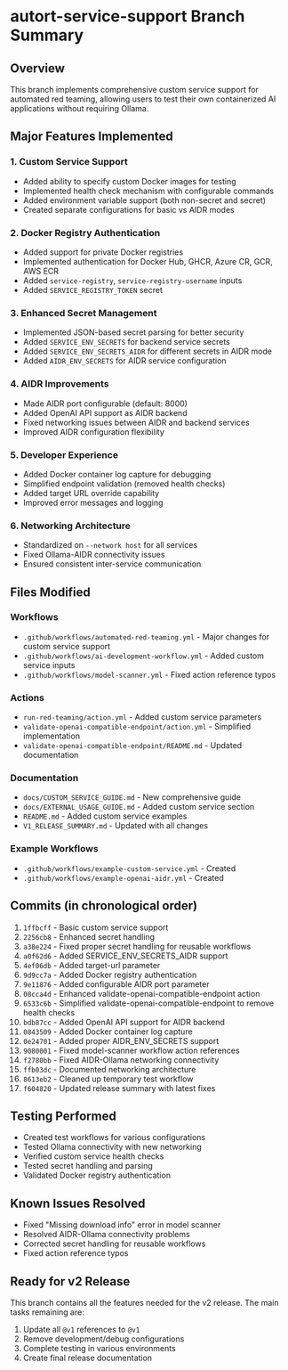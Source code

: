 # autort-service-support Branch Summary

## Overview
This branch implements comprehensive custom service support for automated red teaming, allowing users to test their own containerized AI applications without requiring Ollama.

## Major Features Implemented

### 1. Custom Service Support
- Added ability to specify custom Docker images for testing
- Implemented health check mechanism with configurable commands
- Added environment variable support (both non-secret and secret)
- Created separate configurations for basic vs AIDR modes

### 2. Docker Registry Authentication
- Added support for private Docker registries
- Implemented authentication for Docker Hub, GHCR, Azure CR, GCR, AWS ECR
- Added `service-registry`, `service-registry-username` inputs
- Added `SERVICE_REGISTRY_TOKEN` secret

### 3. Enhanced Secret Management
- Implemented JSON-based secret parsing for better security
- Added `SERVICE_ENV_SECRETS` for backend service secrets
- Added `SERVICE_ENV_SECRETS_AIDR` for different secrets in AIDR mode
- Added `AIDR_ENV_SECRETS` for AIDR service configuration

### 4. AIDR Improvements
- Made AIDR port configurable (default: 8000)
- Added OpenAI API support as AIDR backend
- Fixed networking issues between AIDR and backend services
- Improved AIDR configuration flexibility

### 5. Developer Experience
- Added Docker container log capture for debugging
- Simplified endpoint validation (removed health checks)
- Added target URL override capability
- Improved error messages and logging

### 6. Networking Architecture
- Standardized on `--network host` for all services
- Fixed Ollama-AIDR connectivity issues
- Ensured consistent inter-service communication

## Files Modified

### Workflows
- `.github/workflows/automated-red-teaming.yml` - Major changes for custom service support
- `.github/workflows/ai-development-workflow.yml` - Added custom service inputs
- `.github/workflows/model-scanner.yml` - Fixed action reference typos

### Actions
- `run-red-teaming/action.yml` - Added custom service parameters
- `validate-openai-compatible-endpoint/action.yml` - Simplified implementation
- `validate-openai-compatible-endpoint/README.md` - Updated documentation

### Documentation
- `docs/CUSTOM_SERVICE_GUIDE.md` - New comprehensive guide
- `docs/EXTERNAL_USAGE_GUIDE.md` - Added custom service section
- `README.md` - Added custom service examples
- `V1_RELEASE_SUMMARY.md` - Updated with all changes

### Example Workflows
- `.github/workflows/example-custom-service.yml` - Created
- `.github/workflows/example-openai-aidr.yml` - Created

## Commits (in chronological order)

1. `1ffbcff` - Basic custom service support
2. `2256cb8` - Enhanced secret handling
3. `a38e224` - Fixed proper secret handling for reusable workflows
4. `a0f62d6` - Added SERVICE_ENV_SECRETS_AIDR support
5. `4ef06db` - Added target-url parameter
6. `9d9cc7a` - Added Docker registry authentication
7. `9e11876` - Added configurable AIDR port parameter
8. `08cca4d` - Enhanced validate-openai-compatible-endpoint action
9. `6533c6b` - Simplified validate-openai-compatible-endpoint to remove health checks
10. `bdb87cc` - Added OpenAI API support for AIDR backend
11. `0843509` - Added Docker container log capture
12. `0e24701` - Added proper AIDR_ENV_SECRETS support
13. `9080001` - Fixed model-scanner workflow action references
14. `f2780bb` - Fixed AIDR-Ollama networking connectivity
15. `ffb03dc` - Documented networking architecture
16. `8613eb2` - Cleaned up temporary test workflow
17. `f604820` - Updated release summary with latest fixes

## Testing Performed
- Created test workflows for various configurations
- Tested Ollama connectivity with new networking
- Verified custom service health checks
- Tested secret handling and parsing
- Validated Docker registry authentication

## Known Issues Resolved
- Fixed "Missing download info" error in model scanner
- Resolved AIDR-Ollama connectivity problems
- Corrected secret handling for reusable workflows
- Fixed action reference typos

## Ready for v2 Release
This branch contains all the features needed for the v2 release. The main tasks remaining are:
1. Update all `@v1` references to `@v1`
2. Remove development/debug configurations
3. Complete testing in various environments
4. Create final release documentation 